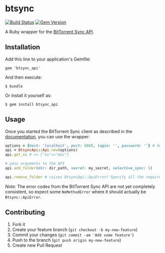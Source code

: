 # btsync

[![Build Status](https://travis-ci.org/pascalj/btsync.png?branch=master)](https://travis-ci.org/pascalj/btsync)
[![Gem Version](https://badge.fury.io/rb/btsync_api.png)](http://badge.fury.io/rb/btsync_api)

A Ruby wrapper for the [BitTorrent Sync API](http://www.bittorrent.com/sync/developers).

## Installation

Add this line to your application's Gemfile:

    gem 'btsync_api'

And then execute:

    $ bundle

Or install it yourself as:

    $ gem install btsync_api

## Usage

Once you started the BitTorrent Sync client as described in the [documentation](http://www.bittorrent.com/sync/developers/api), you can use the wrapper:

```ruby
options = {host: 'localhost', port: 8888, login: '', password: ''} # default
api = BtsyncApi::Api.new(options)
api.get_os # => {"os"=>"mac"}

# pass arguments to the API
api.add_folder(dir: dir_path, secret: my_secret, selective_sync: 1)

api.remove_folder # raises BtsyncApi::ApiError('Specify all the required parameters for remove_folder')
```
*Note:* The error codes from the BitTorrent Sync API are not yet completely consistent, so expect some `NoMethodError` where it should actually be `Btsync::ApiError`.

## Contributing

1. Fork it
2. Create your feature branch (`git checkout -b my-new-feature`)
3. Commit your changes (`git commit -am 'Add some feature'`)
4. Push to the branch (`git push origin my-new-feature`)
5. Create new Pull Request
